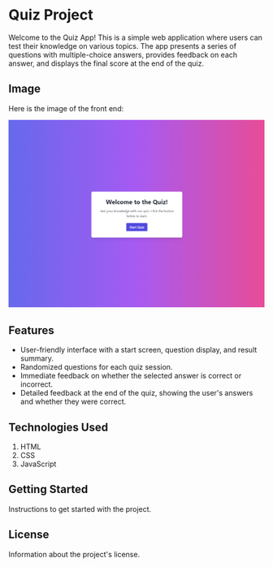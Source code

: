 # Quiz Project

Welcome to the Quiz App! This is a simple web application where users can test their knowledge on various topics. The app presents a series of questions with multiple-choice answers, provides feedback on each answer, and displays the final score at the end of the quiz.

## Image 

Here is the image of the front end:

![Sample Image](home.png)

## Features

- User-friendly interface with a start screen, question display, and result summary.
- Randomized questions for each quiz session.
- Immediate feedback on whether the selected answer is correct or incorrect.
- Detailed feedback at the end of the quiz, showing the user's answers and whether they were correct.

## Technologies Used

1. HTML
2. CSS
3. JavaScript

## Getting Started

Instructions to get started with the project.

## License

Information about the project's license.
